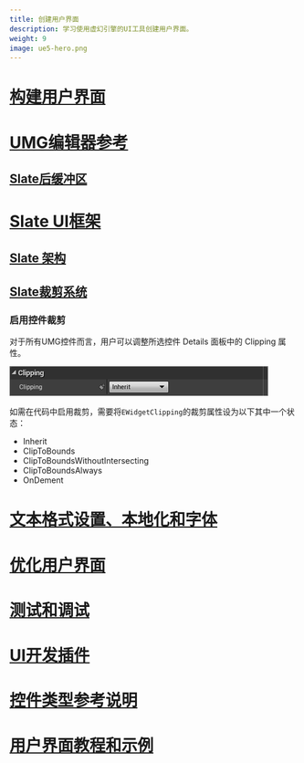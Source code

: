 ```yaml
---
title: 创建用户界面
description: 学习使用虚幻引擎的UI工具创建用户界面。
weight: 9
image: ue5-hero.png
---
```

# [构建用户界面](https://dev.epicgames.com/documentation/zh-cn/unreal-engine/basics-of-user-interface-development-in-unreal-engine)
# [UMG编辑器参考](https://dev.epicgames.com/documentation/zh-cn/unreal-engine/umg-editor-reference-for-unreal-engine)
## [Slate后缓冲区](https://dev.epicgames.com/documentation/zh-cn/unreal-engine/using-slate-postbuffers-in-unreal-engine)
# [Slate UI框架](https://dev.epicgames.com/documentation/zh-cn/unreal-engine/slate-user-interface-programming-framework-for-unreal-engine)
## [Slate 架构](https://dev.epicgames.com/documentation/zh-cn/unreal-engine/understanding-the-slate-ui-architecture-in-unreal-engine)
## [Slate裁剪系统](https://dev.epicgames.com/documentation/zh-cn/unreal-engine/using-the-slate-clipping-system-in-unreal-engine)
### 启用控件裁剪
对于所有UMG控件而言，用户可以调整所选控件 Details 面板中的 Clipping 属性。

![](umgclippingproperty.png)

如需在代码中启用裁剪，需要将`EWidgetClipping`的裁剪属性设为以下其中一个状态：
- Inherit
- ClipToBounds
- ClipToBoundsWithoutIntersecting
- ClipToBoundsAlways
- OnDement

# [文本格式设置、本地化和字体](https://dev.epicgames.com/documentation/zh-cn/unreal-engine/text-formatting-localization-and-fonts-in-unreal-engine)
# [优化用户界面](https://dev.epicgames.com/documentation/zh-cn/unreal-engine/optimizing-user-interfaces-in-unreal-engine)
# [测试和调试](https://dev.epicgames.com/documentation/zh-cn/unreal-engine/testing-and-debugging-user-interfaces-in-unreal-engine)
# [UI开发插件](https://dev.epicgames.com/documentation/zh-cn/unreal-engine/plugins-for-ui-development-in-unreal-engine)
# [控件类型参考说明](https://dev.epicgames.com/documentation/zh-cn/unreal-engine/widget-type-reference-for-umg-ui-designer-in-unreal-engine)
# [用户界面教程和示例](https://dev.epicgames.com/documentation/zh-cn/unreal-engine/tutorials-and-examples-for-user-interfaces-in-unreal-engine)